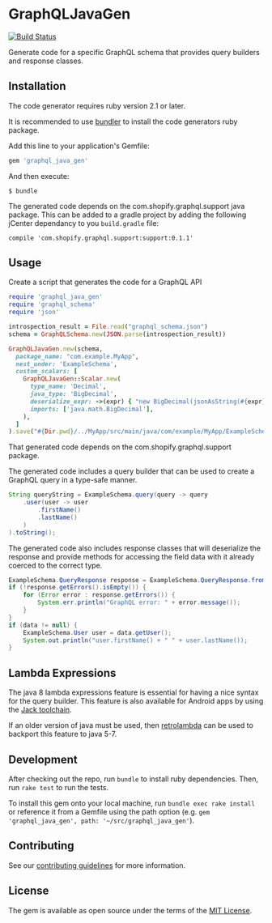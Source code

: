 # GraphQLJavaGen
[![Build Status](https://travis-ci.org/Shopify/graphql_java_gen.svg?branch=master)](https://travis-ci.org/Shopify/graphql_java_gen)

Generate code for a specific GraphQL schema that provides query
builders and response classes.

## Installation

The code generator requires ruby version 2.1 or later.

It is recommended to use [bundler](http://bundler.io/) to install
the code generators ruby package.

Add this line to your application's Gemfile:

```ruby
gem 'graphql_java_gen'
```

And then execute:

    $ bundle

The generated code depends on the com.shopify.graphql.support java
package. This can be added to a gradle project by adding the following
jCenter dependancy to you `build.gradle` file:

    compile 'com.shopify.graphql.support:support:0.1.1'

## Usage

Create a script that generates the code for a GraphQL API

```ruby
require 'graphql_java_gen'
require 'graphql_schema'
require 'json'

introspection_result = File.read("graphql_schema.json")
schema = GraphQLSchema.new(JSON.parse(introspection_result))

GraphQLJavaGen.new(schema,
  package_name: "com.example.MyApp",
  nest_under: 'ExampleSchema',
  custom_scalars: [
    GraphQLJavaGen::Scalar.new(
      type_name: 'Decimal',
      java_type: 'BigDecimal',
      deserialize_expr: ->(expr) { "new BigDecimal(jsonAsString(#{expr}, key))" },
      imports: ['java.math.BigDecimal'],
    ),
  ]
).save("#{Dir.pwd}/../MyApp/src/main/java/com/example/MyApp/ExampleSchema.java")
```

That generated code depends on the com.shopify.graphql.support package.

The generated code includes a query builder that can be used to create a GraphQL
query in a type-safe manner.

```java
String queryString = ExampleSchema.query(query -> query
    .user(user -> user
        .firstName()
        .lastName()
    )
).toString();
```

The generated code also includes response classes that will deserialize the response
and provide methods for accessing the field data with it already coerced to the
correct type.

```java
ExampleSchema.QueryResponse response = ExampleSchema.QueryResponse.fromJson(responseJson);
if (!response.getErrors().isEmpty()) {
    for (Error error : response.getErrors()) {
        System.err.println("GraphQL error: " + error.message());
    }
}
if (data != null) {
    ExampleSchema.User user = data.getUser();
    System.out.println("user.firstName() + " " + user.lastName());
}
```

## Lambda Expressions

The java 8 lambda expressions feature is essential for having a
nice syntax for the query builder. This feature is also available
for Android apps by using the
[Jack toolchain](https://source.android.com/source/jack.html).

If an older version of java must be used, then
[retrolambda](https://github.com/orfjackal/retrolambda) can be used
to backport this feature to java 5-7.

## Development

After checking out the repo, run `bundle` to install ruby dependencies.
Then, run `rake test` to run the tests.

To install this gem onto your local machine, run `bundle exec rake
install` or reference it from a Gemfile using the path option
(e.g. `gem 'graphql_java_gen', path: '~/src/graphql_java_gen'`).

## Contributing

See our [contributing guidelines](CONTRIBUTING.md) for more information.

## License

The gem is available as open source under the terms of the
[MIT License](http://opensource.org/licenses/MIT).
